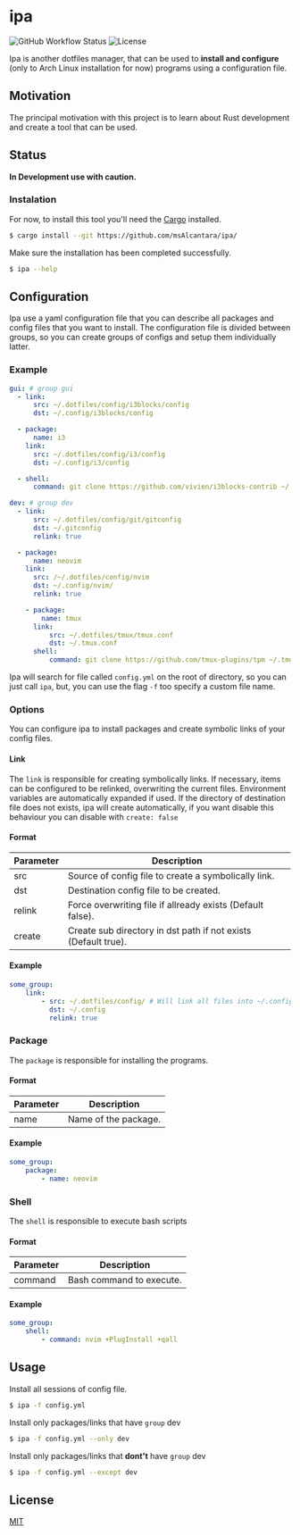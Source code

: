 # ipa

![GitHub Workflow Status](https://img.shields.io/github/workflow/status/msAlcantara/ipa/Test) ![License](https://img.shields.io/github/license/msAlcantara/ipa)

Ipa is another dotfiles manager, that can be used to **install and configure** (only to Arch Linux installation for now) programs using a configuration file.


## Motivation

The principal motivation with this project is to learn about Rust development and create a tool that can be used.

## Status

**In Development use with caution.**

### Instalation

For now, to install this tool you'll need the [Cargo](https://doc.rust-lang.org/cargo/) installed.

```bash
$ cargo install --git https://github.com/msAlcantara/ipa/
```

Make sure the installation has been completed successfully.

```bash
$ ipa --help
```


## Configuration
Ipa use a yaml configuration file that you can describe all packages and config files that you want to install.
The configuration file is divided between groups, so you can create groups of configs and setup them individually latter.

### Example

``` yaml
gui: # group gui
  - link:
      src: ~/.dotfiles/config/i3blocks/config
      dst: ~/.config/i3blocks/config

  - package:
      name: i3
    link:
      src: ~/.dotfiles/config/i3/config
      dst: ~/.config/i3/config

  - shell:
      command: git clone https://github.com/vivien/i3blocks-contrib ~/.config/i3blocks/

dev: # group dev
  - link:
      src: ~/.dotfiles/config/git/gitconfig
      dst: ~/.gitconfig
      relink: true

  - package:
      name: neovim
    link:
      src: /~/.dotfiles/config/nvim
      dst: ~/.config/nvim/
      relink: true

    - package:
        name: tmux
      link:
          src: ~/.dotfiles/tmux/tmux.conf
          dst: ~/.tmux.conf
      shell:
          command: git clone https://github.com/tmux-plugins/tpm ~/.tmux/plugins/tpm
```

Ipa will search for file called `config.yml` on the root of directory, so you can just call `ipa`, but, you can use the flag `-f` too specify a custom file name.


### Options
You can configure ipa to install packages and create symbolic links of your config files.

#### Link
The `link` is responsible for creating symbolically links. If necessary, items can be configured to be relinked, overwriting the current files. Environment variables are automatically expanded if used. If the directory of destination file does not exists, ipa will create automatically, if you want disable this behaviour you can disable with `create: false`

#### Format

| Parameter | Description                                                    |
| --------- | ---------------------------------------------------------------|
| src       | Source of config file to create a symbolically link.           |
| dst       | Destination config file to be created.                         |
| relink    | Force overwriting file if allready exists (Default false).     |
| create    | Create sub directory in dst path if not exists (Default true). |


#### Example

```yaml
some_group:
    link:
        - src: ~/.dotfiles/config/ # Will link all files into ~/.config
          dst: ~/.config
          relink: true
```

### Package
The `package` is responsible for installing the programs.

#### Format
| Parameter | Description                                  |
| --------- | ---------------------------------------------|
| name      | Name of the package.                         |


#### Example
```yaml
some_group:
    package:
        - name: neovim
```

### Shell
The `shell` is responsible to execute bash scripts

#### Format
| Parameter | Description              |
| --------- | -------------------------|
| command   | Bash command to execute. |


#### Example
```yaml
some_group:
    shell:
        - command: nvim +PlugInstall +qall
```

## Usage

Install all sessions of config file.
```bash
$ ipa -f config.yml
```


Install only packages/links that have `group` dev
```bash
$ ipa -f config.yml --only dev
```

Install only packages/links that **dont't** have `group` dev
```bash
$ ipa -f config.yml --except dev
```


## License
[MIT](https://github.com/msAlcantara/ipa/blob/master/LICENSE)

